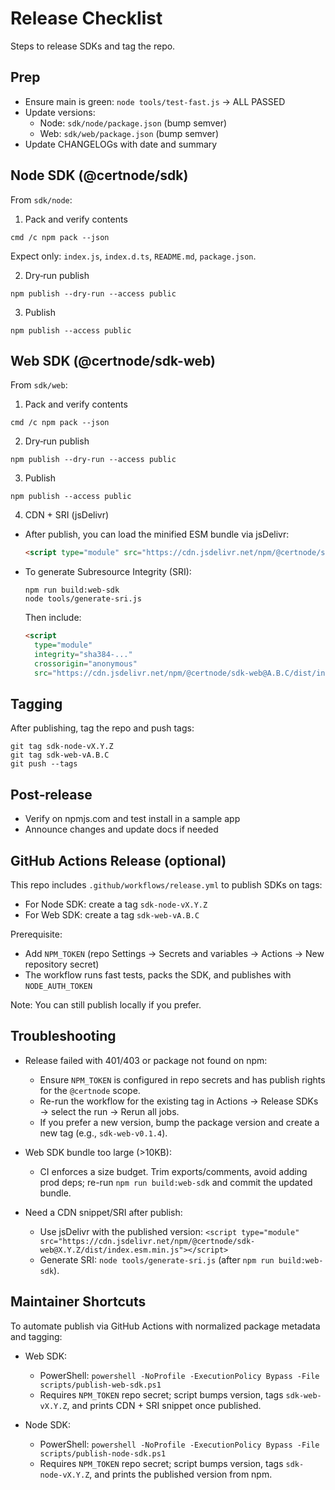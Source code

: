 # Release Checklist

Steps to release SDKs and tag the repo.

## Prep
- Ensure main is green: `node tools/test-fast.js` → ALL PASSED
- Update versions:
  - Node: `sdk/node/package.json` (bump semver)
  - Web: `sdk/web/package.json` (bump semver)
- Update CHANGELOGs with date and summary

## Node SDK (@certnode/sdk)
From `sdk/node`:

1) Pack and verify contents
```
cmd /c npm pack --json
```
Expect only: `index.js`, `index.d.ts`, `README.md`, `package.json`.

2) Dry‑run publish
```
npm publish --dry-run --access public
```

3) Publish
```
npm publish --access public
```

## Web SDK (@certnode/sdk-web)
From `sdk/web`:

1) Pack and verify contents
```
cmd /c npm pack --json
```

2) Dry‑run publish
```
npm publish --dry-run --access public
```

3) Publish
```
npm publish --access public
```

4) CDN + SRI (jsDelivr)
- After publish, you can load the minified ESM bundle via jsDelivr:
  ```html
  <script type="module" src="https://cdn.jsdelivr.net/npm/@certnode/sdk-web@A.B.C/dist/index.esm.min.js"></script>
  ```
- To generate Subresource Integrity (SRI):
  ```
  npm run build:web-sdk
  node tools/generate-sri.js
  ```
  Then include:
  ```html
  <script
    type="module"
    integrity="sha384-..."
    crossorigin="anonymous"
    src="https://cdn.jsdelivr.net/npm/@certnode/sdk-web@A.B.C/dist/index.esm.min.js"></script>
  ```

## Tagging
After publishing, tag the repo and push tags:
```
git tag sdk-node-vX.Y.Z
git tag sdk-web-vA.B.C
git push --tags
```

## Post‑release
- Verify on npmjs.com and test install in a sample app
- Announce changes and update docs if needed

## GitHub Actions Release (optional)

This repo includes `.github/workflows/release.yml` to publish SDKs on tags:

- For Node SDK: create a tag `sdk-node-vX.Y.Z`
- For Web SDK:  create a tag `sdk-web-vA.B.C`

Prerequisite:
- Add `NPM_TOKEN` (repo Settings → Secrets and variables → Actions → New repository secret)
- The workflow runs fast tests, packs the SDK, and publishes with `NODE_AUTH_TOKEN`

Note: You can still publish locally if you prefer.

## Troubleshooting

- Release failed with 401/403 or package not found on npm:
  - Ensure `NPM_TOKEN` is configured in repo secrets and has publish rights for the `@certnode` scope.
  - Re-run the workflow for the existing tag in Actions → Release SDKs → select the run → Rerun all jobs.
  - If you prefer a new version, bump the package version and create a new tag (e.g., `sdk-web-v0.1.4`).

- Web SDK bundle too large (>10KB):
  - CI enforces a size budget. Trim exports/comments, avoid adding prod deps; re-run `npm run build:web-sdk` and commit the updated bundle.

- Need a CDN snippet/SRI after publish:
  - Use jsDelivr with the published version: `<script type="module" src="https://cdn.jsdelivr.net/npm/@certnode/sdk-web@X.Y.Z/dist/index.esm.min.js"></script>`
  - Generate SRI: `node tools/generate-sri.js` (after `npm run build:web-sdk`).

## Maintainer Shortcuts

To automate publish via GitHub Actions with normalized package metadata and tagging:

- Web SDK:
  - PowerShell: `powershell -NoProfile -ExecutionPolicy Bypass -File scripts/publish-web-sdk.ps1`
  - Requires `NPM_TOKEN` repo secret; script bumps version, tags `sdk-web-vX.Y.Z`, and prints CDN + SRI snippet once published.

- Node SDK:
  - PowerShell: `powershell -NoProfile -ExecutionPolicy Bypass -File scripts/publish-node-sdk.ps1`
  - Requires `NPM_TOKEN` repo secret; script bumps version, tags `sdk-node-vX.Y.Z`, and prints the published version from npm.
